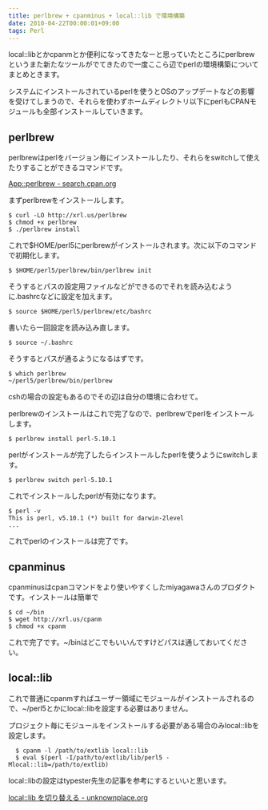 ```yaml
---
title: perlbrew + cpanminus + local::lib で環境構築
date: 2010-04-22T00:00:01+09:00
tags: Perl
---
```


local::libとかcpanmとか便利になってきたなーと思っていたところにperlbrewというまた新たなツールがでてきたので一度ここら辺でperlの環境構築についてまとめときます。

システムにインストールされているperlを使うとOSのアップデートなどの影響を受けてしまうので、それらを使わずホームディレクトリ以下にperlもCPANモジュールも全部インストールしていきます。

perlbrew
--------------------------------

perlbrewはperlをバージョン毎にインストールしたり、それらをswitchして使えたりすることができるコマンドです。

[App::perlbrew - search.cpan.org](http://search.cpan.org/dist/App-perlbrew/lib/App/perlbrew.pm)

まずperlbrewをインストールします。

    $ curl -LO http://xrl.us/perlbrew
    $ chmod +x perlbrew
    $ ./perlbrew install

これで$HOME/perl5にperlbrewがインストールされます。次に以下のコマンドで初期化します。

    $ $HOME/perl5/perlbrew/bin/perlbrew init

そうするとパスの設定用ファイルなどができるのでそれを読み込むように.bashrcなどに設定を加えます。

    $ source $HOME/perl5/perlbrew/etc/bashrc

書いたら一回設定を読み込み直します。

    $ source ~/.bashrc

そうするとパスが通るようになるはずです。

    $ which perlbrew
    ~/perl5/perlbrew/bin/perlbrew

cshの場合の設定もあるのでその辺は自分の環境に合わせて。

perlbrewのインストールはこれで完了なので、perlbrewでperlをインストールします。

    $ perlbrew install perl-5.10.1

perlがインストールが完了したらインストールしたperlを使うようにswitchします。

    $ perlbrew switch perl-5.10.1

これでインストールしたperlが有効になります。

    $ perl -v
    This is perl, v5.10.1 (*) built for darwin-2level
    ...

これでperlのインストールは完了です。

cpanminus
--------------------------------

cpanminusはcpanコマンドをより使いやすくしたmiyagawaさんのプロダクトです。インストールは簡単で

    $ cd ~/bin
    $ wget http://xrl.us/cpanm
    $ chmod +x cpanm

これで完了です。~/binはどこでもいいんですけどパスは通しておいてください。

local::lib
--------------------------------

これで普通にcpanmすればユーザー領域にモジュールがインストールされるので、~/perl5とかにlocal::libを設定する必要はありません。

プロジェクト毎にモジュールをインストールする必要がある場合のみlocal::libを設定します。

      $ cpanm -l /path/to/extlib local::lib
      $ eval $(perl -I/path/to/extlib/lib/perl5 -Mlocal::lib=/path/to/extlib)

local::libの設定はtypester先生の記事を参考にするといいと思います。

[local::lib を切り替える - unknownplace.org](http://unknownplace.org/memo/2010/03/01/1/)

